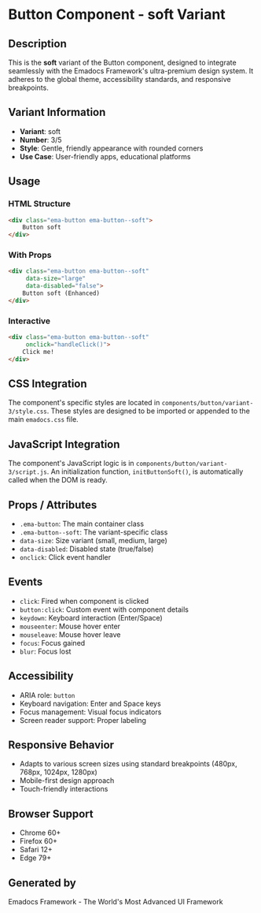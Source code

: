 # Button Component - soft Variant

## Description
This is the **soft** variant of the Button component, designed to integrate seamlessly with the Emadocs Framework's ultra-premium design system. It adheres to the global theme, accessibility standards, and responsive breakpoints.

## Variant Information
- **Variant**: soft
- **Number**: 3/5
- **Style**: Gentle, friendly appearance with rounded corners
- **Use Case**: User-friendly apps, educational platforms

## Usage

### HTML Structure
```html
<div class="ema-button ema-button--soft">
    Button soft
</div>
```

### With Props
```html
<div class="ema-button ema-button--soft" 
     data-size="large" 
     data-disabled="false">
    Button soft (Enhanced)
</div>
```

### Interactive
```html
<div class="ema-button ema-button--soft" 
     onclick="handleClick()">
    Click me!
</div>
```

## CSS Integration
The component's specific styles are located in `components/button/variant-3/style.css`. These styles are designed to be imported or appended to the main `emadocs.css` file.

## JavaScript Integration
The component's JavaScript logic is in `components/button/variant-3/script.js`. An initialization function, `initButtonSoft()`, is automatically called when the DOM is ready.

## Props / Attributes
- `.ema-button`: The main container class
- `.ema-button--soft`: The variant-specific class
- `data-size`: Size variant (small, medium, large)
- `data-disabled`: Disabled state (true/false)
- `onclick`: Click event handler

## Events
- `click`: Fired when component is clicked
- `button:click`: Custom event with component details
- `keydown`: Keyboard interaction (Enter/Space)
- `mouseenter`: Mouse hover enter
- `mouseleave`: Mouse hover leave
- `focus`: Focus gained
- `blur`: Focus lost

## Accessibility
- ARIA role: `button`
- Keyboard navigation: Enter and Space keys
- Focus management: Visual focus indicators
- Screen reader support: Proper labeling

## Responsive Behavior
- Adapts to various screen sizes using standard breakpoints (480px, 768px, 1024px, 1280px)
- Mobile-first design approach
- Touch-friendly interactions

## Browser Support
- Chrome 60+
- Firefox 60+
- Safari 12+
- Edge 79+

## Generated by
Emadocs Framework - The World's Most Advanced UI Framework
